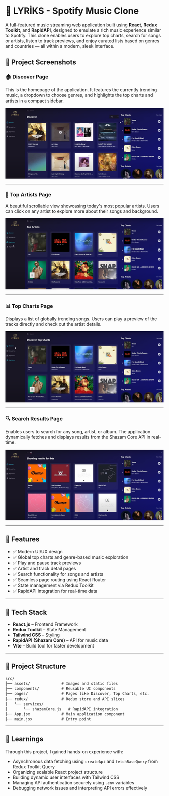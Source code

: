 # 🎵 LYRİKS - Spotify Music Clone

A full-featured music streaming web application built using **React**, **Redux Toolkit**, and **RapidAPI**, designed to emulate a rich music experience similar to Spotify. This clone enables users to explore top charts, search for songs or artists, listen to track previews, and enjoy curated lists based on genres and countries — all within a modern, sleek interface.

## 📸 Project Screenshots

### 🏠 Discover Page

This is the homepage of the application. It features the currently trending music, a dropdown to choose genres, and highlights the top charts and artists in a compact sidebar.

![Discover](./Discover.png)

---

### 👑 Top Artists Page

A beautiful scrollable view showcasing today's most popular artists. Users can click on any artist to explore more about their songs and background.

![TopArtists](./TopArtists.png)

---

### 📊 Top Charts Page

Displays a list of globally trending songs. Users can play a preview of the tracks directly and check out the artist details.

![TopCharts](./TopCharts.png)

---

### 🔍 Search Results Page

Enables users to search for any song, artist, or album. The application dynamically fetches and displays results from the Shazam Core API in real-time.

![SearchResults](./SearchResults.png)

---

## 🚀 Features

* ✅ Modern UI/UX design
* ✅ Global top charts and genre-based music exploration
* ✅ Play and pause track previews
* ✅ Artist and track detail pages
* ✅ Search functionality for songs and artists
* ✅ Seamless page routing using React Router
* ✅ State management via Redux Toolkit
* ✅ RapidAPI integration for real-time data

---

## 🔧 Tech Stack

* **React.js** – Frontend Framework
* **Redux Toolkit** – State Management
* **Tailwind CSS** – Styling
* **RapidAPI (Shazam Core)** – API for music data
* **Vite** – Build tool for faster development

---

## 📁 Project Structure

```
src/
├── assets/              # Images and static files
├── components/          # Reusable UI components
├── pages/               # Pages like Discover, Top Charts, etc.
├── redux/               # Redux store and API slices
│   └── services/
│       └── shazamCore.js   # RapidAPI integration
├── App.jsx              # Main application component
├── main.jsx             # Entry point
```

---

## 🧠 Learnings

Through this project, I gained hands-on experience with:

* Asynchronous data fetching using `createApi` and `fetchBaseQuery` from Redux Toolkit Query
* Organizing scalable React project structure
* Building dynamic user interfaces with Tailwind CSS
* Managing API authentication securely using `.env` variables
* Debugging network issues and interpreting API errors effectively
